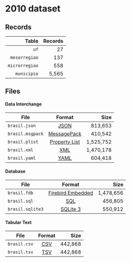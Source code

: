 # 2010 dataset

## Records

|          Table | Records |
| --------------:| -------:|
|           `uf` |      27 |
|  `mesorregiao` |     137 |
| `microrregiao` |     558 |
|    `municipio` |   5,565 |

## Files

#### Data Interchange

| File             | Format                                                       |      Size |
| ---------------- |:------------------------------------------------------------:| ---------:|
| `brasil.json`    | [JSON](https://en.wikipedia.org/wiki/JSON)                   |   813,653 |
| `brasil.msgpack` | [MessagePack](https://en.wikipedia.org/wiki/MessagePack)     |   410,542 |
| `brasil.plist`   | [Property List](https://en.wikipedia.org/wiki/Property_list) | 1,525,752 |
| `brasil.xml`     | [XML](https://en.wikipedia.org/wiki/XML)                     | 1,470,178 |
| `brasil.yaml`    | [YAML](https://en.wikipedia.org/wiki/YAML)                   |   604,418 |

#### Database

| File             | Format                                                                                 |      Size |
| ---------------- |:--------------------------------------------------------------------------------------:| ---------:|
| `brasil.fdb`     | [Firebird Embedded](https://en.wikipedia.org/wiki/Embedded_database#Firebird_Embedded) | 1,478,656 |
| `brasil.sql`     | [SQL](https://en.wikipedia.org/wiki/SQL)                                               |   456,805 |
| `brasil.sqlite3` | [SQLite 3](https://en.wikipedia.org/wiki/SQLite)                                       |   550,912 |

#### Tabular Text

| File         | Format                                                      |      Size |
| ------------ |:-----------------------------------------------------------:| ---------:|
| `brasil.csv` | [CSV](https://en.wikipedia.org/wiki/Comma-separated_values) |   442,868 |
| `brasil.tsv` | [TSV](https://en.wikipedia.org/wiki/Tab-separated_values)   |   442,868 |
